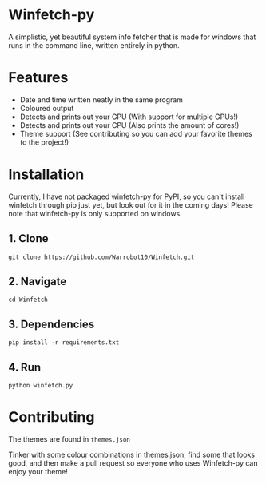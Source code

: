 # Winfetch-py
A simplistic, yet beautiful system info fetcher that is made for windows that runs in the command line, written entirely in python.


# Features
- Date and time written neatly in the same program
- Coloured output
- Detects and prints out your GPU (With support for multiple GPUs!)
- Detects and prints out your CPU (Also prints the amount of cores!)
- Theme support (See contributing so you can add your favorite themes to the project!)


# Installation
Currently, I have not packaged winfetch-py for PyPI, so you can't install winfetch through pip just yet, but look out for it in the coming days!
Please note that winfetch-py is only supported on windows.

## 1. Clone
    git clone https://github.com/Warrobot10/Winfetch.git

## 2. Navigate
    cd Winfetch

## 3. Dependencies
    pip install -r requirements.txt

## 4. Run
    python winfetch.py


# Contributing
The themes are found in ``themes.json``

Tinker with some colour combinations in themes.json, find some that looks good, and then make a pull request so everyone who uses Winfetch-py can enjoy your theme!
